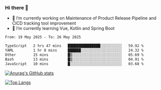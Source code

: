 ### Hi there 👋

- 🔭 I’m currently working on Maintenance of Product Release Pipeline and CICD tracking tool improvement
- 🌱 I’m currently learning Vue, Kotlin and Spring Boot

<!--START_SECTION:waka-->

```txt
From: 19 May 2025 - To: 26 May 2025

TypeScript   2 hrs 47 mins   ███████████████░░░░░░░░░░   59.92 %
YAML         1 hr 8 mins     ██████░░░░░░░░░░░░░░░░░░░   24.32 %
Other        15 mins         █▒░░░░░░░░░░░░░░░░░░░░░░░   05.69 %
Bash         13 mins         █▒░░░░░░░░░░░░░░░░░░░░░░░   04.91 %
JavaScript   10 mins         █░░░░░░░░░░░░░░░░░░░░░░░░   03.68 %
```

<!--END_SECTION:waka-->

[![Anurag's GitHub stats](https://github-readme-stats.vercel.app/api?username=yunhao981&show_icons=true&theme=solarized-dark)](https://github.com/anuraghazra/github-readme-stats)

[![Top Langs](https://github-readme-stats.vercel.app/api/top-langs/?username=yunhao981&theme=solarized-dark&layout=compact)](https://github.com/anuraghazra/github-readme-stats)

<!--
**yunhao981/yunhao981** is a ✨ _special_ ✨ repository because its `README.md` (this file) appears on your GitHub profile.

Here are some ideas to get you started:

- 🔭 I’m currently working on Maintenance of Release Pipeline and CICD tracking tool improvement
- 🌱 I’m currently learning Vue, Kotlin and Spring Boot
- 👯 I’m looking to collaborate on ...
- 🤔 I’m looking for help with ...
- 💬 Ask me about ...
- 📫 How to reach me: ...
- 😄 Pronouns: ...
- ⚡ Fun fact: ...
-->


